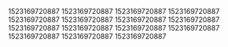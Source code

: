1523169720887
1523169720887
1523169720887
1523169720887
1523169720887
1523169720887
1523169720887
1523169720887
1523169720887
1523169720887
1523169720887
1523169720887
1523169720887
1523169720887
1523169720887